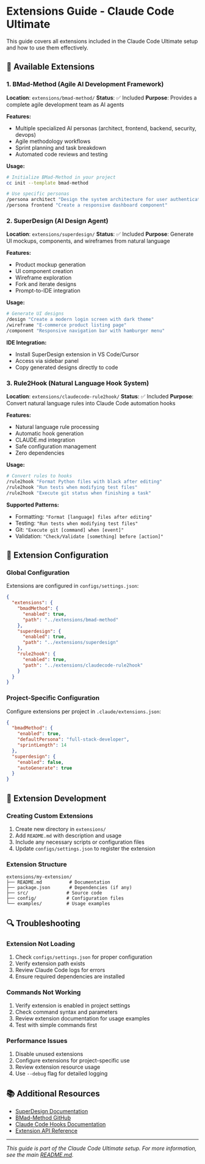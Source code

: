 # Extensions Guide - Claude Code Ultimate

This guide covers all extensions included in the Claude Code Ultimate setup and how to use them effectively.

## 🧩 Available Extensions

### 1. BMad-Method (Agile AI Development Framework)
**Location**: `extensions/bmad-method/`
**Status**: ✅ Included
**Purpose**: Provides a complete agile development team as AI agents

**Features:**
- Multiple specialized AI personas (architect, frontend, backend, security, devops)
- Agile methodology workflows
- Sprint planning and task breakdown
- Automated code reviews and testing

**Usage:**
```bash
# Initialize BMad-Method in your project
cc init --template bmad-method

# Use specific personas
/persona architect "Design the system architecture for user authentication"
/persona frontend "Create a responsive dashboard component"
```

### 2. SuperDesign (AI Design Agent)
**Location**: `extensions/superdesign/`
**Status**: ✅ Included
**Purpose**: Generate UI mockups, components, and wireframes from natural language

**Features:**
- Product mockup generation
- UI component creation
- Wireframe exploration
- Fork and iterate designs
- Prompt-to-IDE integration

**Usage:**
```bash
# Generate UI designs
/design "Create a modern login screen with dark theme"
/wireframe "E-commerce product listing page"
/component "Responsive navigation bar with hamburger menu"
```

**IDE Integration:**
- Install SuperDesign extension in VS Code/Cursor
- Access via sidebar panel
- Copy generated designs directly to code

### 3. Rule2Hook (Natural Language Hook System)
**Location**: `extensions/claudecode-rule2hook/`
**Status**: ✅ Included
**Purpose**: Convert natural language rules into Claude Code automation hooks

**Features:**
- Natural language rule processing
- Automatic hook generation
- CLAUDE.md integration
- Safe configuration management
- Zero dependencies

**Usage:**
```bash
# Convert rules to hooks
/rule2hook "Format Python files with black after editing"
/rule2hook "Run tests when modifying test files"
/rule2hook "Execute git status when finishing a task"
```

**Supported Patterns:**
- Formatting: `"Format [language] files after editing"`
- Testing: `"Run tests when modifying test files"`
- Git: `"Execute git [command] when [event]"`
- Validation: `"Check/Validate [something] before [action]"`

## 🔧 Extension Configuration

### Global Configuration
Extensions are configured in `configs/settings.json`:

```json
{
  "extensions": {
    "bmadMethod": {
      "enabled": true,
      "path": "../extensions/bmad-method"
    },
    "superdesign": {
      "enabled": true,
      "path": "../extensions/superdesign"
    },
    "rule2hook": {
      "enabled": true,
      "path": "../extensions/claudecode-rule2hook"
    }
  }
}
```

### Project-Specific Configuration
Configure extensions per project in `.claude/extensions.json`:

```json
{
  "bmadMethod": {
    "enabled": true,
    "defaultPersona": "full-stack-developer",
    "sprintLength": 14
  },
  "superdesign": {
    "enabled": false,
    "autoGenerate": true
  }
}
```

## 🚀 Extension Development

### Creating Custom Extensions
1. Create new directory in `extensions/`
2. Add `README.md` with description and usage
3. Include any necessary scripts or configuration files
4. Update `configs/settings.json` to register the extension

### Extension Structure
```
extensions/my-extension/
├── README.md          # Documentation
├── package.json       # Dependencies (if any)
├── src/              # Source code
├── config/           # Configuration files
└── examples/         # Usage examples
```

## 🔍 Troubleshooting

### Extension Not Loading
1. Check `configs/settings.json` for proper configuration
2. Verify extension path exists
3. Review Claude Code logs for errors
4. Ensure required dependencies are installed

### Commands Not Working
1. Verify extension is enabled in project settings
2. Check command syntax and parameters
3. Review extension documentation for usage examples
4. Test with simple commands first

### Performance Issues
1. Disable unused extensions
2. Configure extensions for project-specific use
3. Review extension resource usage
4. Use `--debug` flag for detailed logging

## 📚 Additional Resources

- [SuperDesign Documentation](https://superdesign.dev)
- [BMad-Method GitHub](https://github.com/bmad-method/bmad-method)
- [Claude Code Hooks Documentation](https://docs.anthropic.com/en/docs/claude-code)
- [Extension API Reference](https://docs.anthropic.com/en/docs/claude-code/extensions)

---

*This guide is part of the Claude Code Ultimate setup. For more information, see the main [README.md](../README.md).*